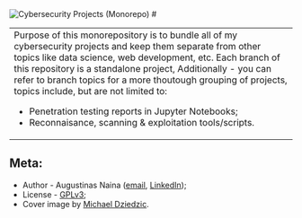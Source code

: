 <img src='http://drive.google.com/uc?export=view&id=1orgEJBAvl2JWdJXAffiHzIXqVKBmMGFG' alt='Cybersecurity Projects (Monorepo)'/>
#

<table>
  <tr>
    <td>
      Purpose of this monorepository is to bundle all of my cybersecurity projects
      and keep them separate from other topics like data science, web development,
      etc. Each branch of this repository is a standalone project, Additionally - you can refer to branch topics
      for a more thoutough grouping of projects, topics include, but are not limited to:
      <ul>
        <li>Penetration testing reports in Jupyter Notebooks;</li>
        <li>Reconnaisance, scanning & exploitation tools/scripts.</li>
      </ul>
    </td>
  </tr>
</table>

## Meta:

- Author - Augustinas Naina ([email](mailto:augustinasnaina@gmail.com), [LinkedIn](https://www.linkedin.com/in/augustinasn/));
- License - [GPLv3](https://github.com/augustinasn/_cybersecurity_projects/blob/master/LICENSE);
- Cover image by <a href='https://unsplash.com/@lazycreekimages'>Michael Dziedzic</a>.

